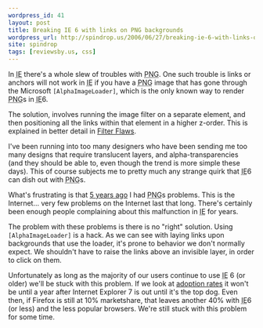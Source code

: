 ```yaml
---
wordpress_id: 41
layout: post
title: Breaking IE 6 with links on PNG backgrounds
wordpress_url: http://spindrop.us/2006/06/27/breaking-ie-6-with-links-on-png-backgrounds/
site: spindrop
tags: [reviewsby.us, css]
---
```

In <acronym title="Internet Explorer">IE</acronym> there's a whole slew of troubles with <acronym title="Portable Network Graphics">PNG</acronym>.  One such trouble is links or anchors will not work in <acronym title="Internet Explorer">IE</acronym> if you have a <acronym title="Portable Network Graphics">PNG</acronym> image that has gone through the Microsoft `[AlphaImageLoader]`, which is the only known way to render <acronym title="Portable Network Graphic">PNG</acronym>s in <acronym title="Internet Explorer">IE</acronym>6.

The solution, involves running the image filter on a separate element, and then positioning all the links within that element in a higher z-order.  This is explained in better detail in [Filter Flaws][ff].

[AlphaImageLoader]: http://msdn.microsoft.com/workshop/author/filter/reference/filters/alphaimageloader.asp "MSDN article on AlphaImageLoader"
[ff]: http://www.satzansatz.de/cssd/tmp/alphatransparency.html

<!--more-->

I've been running into too many designers who have been sending me too many designs that require translucent layers, and alpha-transparencies (and they should be able to, even though the trend is more simple these days).  This of course subjects me to pretty much any strange quirk that <acronym title="Internet Explorer">IE</acronym>6 can dish out with <acronym title="Portable Network Graphic">PNG</acronym>s.

What's frustrating is that [5 years ago](http://davedash.com/2001/10/16/png_and_internet_explorer/) I had <acronym title="Portable Network Graphic">PNG</acronym>s problems.  This is the Internet... very few problems on the Internet last that long.  There's certainly been enough people complaining about this malfunction in <acronym title="Internet Explorer">IE</acronym> for years.

The problem with these problems is there is no "right" solution.  Using `[AlphaImageLoader]` is a hack.  As we can see with laying links upon backgrounds that use the loader, it's prone to behavior we don't normally expect.  We shouldn't have to raise the links above an invisible layer, in order to click on them.

Unfortunately as long as the majority of our users continue to use <acronym title="Internet Explorer">IE</acronym> 6 (or older) we'll be stuck with this problem.  If we look at [adoption rates](http://www.christopherschmitt.com/2006/04/12/adoption-rate-of-internet-explorer-7/) it won't be until a year after Internet Explorer 7 is out until it's the top dog.  Even then, if Firefox is still at 10% marketshare, that leaves another 40% with <acronym title="Internet Explorer">IE</acronym>6 (or less) and the less popular browsers.  We're still stuck with this problem for some time.

